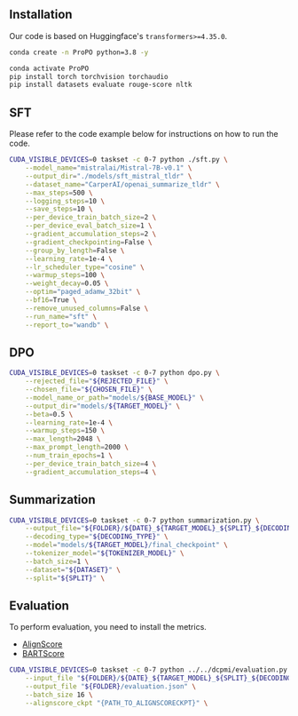 ## Installation 
Our code is based on Huggingface's `transformers>=4.35.0`.

```bash
conda create -n ProPO python=3.8 -y

conda activate ProPO
pip install torch torchvision torchaudio
pip install datasets evaluate rouge-score nltk
```



## SFT
Please refer to the code example below for instructions on how to run the code.

```sh
CUDA_VISIBLE_DEVICES=0 taskset -c 0-7 python ./sft.py \
    --model_name="mistralai/Mistral-7B-v0.1" \
    --output_dir="./models/sft_mistral_tldr" \
    --dataset_name="CarperAI/openai_summarize_tldr" \
    --max_steps=500 \
    --logging_steps=10 \
    --save_steps=10 \
    --per_device_train_batch_size=2 \
    --per_device_eval_batch_size=1 \
    --gradient_accumulation_steps=2 \
    --gradient_checkpointing=False \
    --group_by_length=False \
    --learning_rate=1e-4 \
    --lr_scheduler_type="cosine" \
    --warmup_steps=100 \
    --weight_decay=0.05 \
    --optim="paged_adamw_32bit" \
    --bf16=True \
    --remove_unused_columns=False \
    --run_name="sft" \
    --report_to="wandb" \
```

## DPO
```sh
CUDA_VISIBLE_DEVICES=0 taskset -c 0-7 python dpo.py \
    --rejected_file="${REJECTED_FILE}" \
    --chosen_file="${CHOSEN_FILE}" \
    --model_name_or_path="models/${BASE_MODEL}" \
    --output_dir="models/${TARGET_MODEL}" \
    --beta=0.5 \
    --learning_rate=1e-4 \
    --warmup_steps=150 \
    --max_length=2048 \
    --max_prompt_length=2000 \
    --num_train_epochs=1 \
    --per_device_train_batch_size=4 \
    --gradient_accumulation_steps=4 \
```

## Summarization
```sh
CUDA_VISIBLE_DEVICES=0 taskset -c 0-7 python summarization.py \
    --output_file="${FOLDER}/${DATE}_${TARGET_MODEL}_${SPLIT}_${DECODING_TYPE}" \
    --decoding_type="${DECODING_TYPE}" \
    --model="models/${TARGET_MODEL}/final_checkpoint" \
    --tokenizer_model="${TOKENIZER_MODEL}" \
    --batch_size=1 \
    --dataset="${DATASET}" \
    --split="${SPLIT}" \
```

## Evaluation

To perform evaluation, you need to install the metrics.
- [AlignScore](https://github.com/yuh-zha/AlignScore)
- [BARTScore](https://github.com/neulab/BARTScore)


```bash
CUDA_VISIBLE_DEVICES=0 taskset -c 0-7 python ../../dcpmi/evaluation.py \
    --input_file "${FOLDER}/${DATE}_${TARGET_MODEL}_${SPLIT}_${DECODING_TYPE}.json" \
    --output_file "${FOLDER}/evaluation.json" \
    --batch_size 16 \
    --alignscore_ckpt "{PATH_TO_ALIGNSCORECKPT}" \
```

